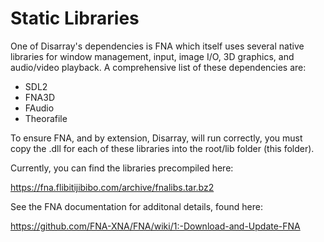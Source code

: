 # Static Libraries

One of Disarray's dependencies is FNA which itself uses several native libraries for window management, input, image I/O, 3D graphics, and audio/video playback. A comprehensive list of these dependencies are:

- SDL2
- FNA3D
- FAudio
- Theorafile

To ensure FNA, and by extension, Disarray, will run correctly, you must copy the .dll for each of these libraries into the root/lib folder (this folder).

Currently, you can find the libraries precompiled here:

https://fna.flibitijibibo.com/archive/fnalibs.tar.bz2

See the FNA documentation for additonal details, found here:

https://github.com/FNA-XNA/FNA/wiki/1:-Download-and-Update-FNA